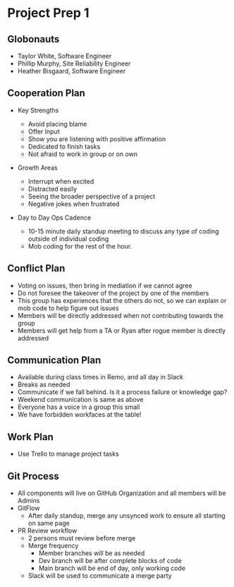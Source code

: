 # Project Prep 1

## Globonauts

- Taylor White, Software Engineer
- Phillip Murphy, Site Reliability Engineer
- Heather Bisgaard, Software Engineer

## Cooperation Plan

- Key Strengths
  - Avoid placing blame
  - Offer Input
  - Show you are listening with positive affirmation
  - Dedicated to finish tasks
  - Not afraid to work in group or on own

- Growth Areas
  - Interrupt when excited
  - Distracted easily
  - Seeing the broader perspective of a project
  - Negative jokes when frustrated

- Day to Day Ops Cadence
  - 10-15 minute daily standup meeting to discuss any type of coding outside of individual coding
  - Mob coding for the rest of the hour.

## Conflict Plan

- Voting on issues, then bring in mediation if we cannot agree
- Do not foresee the takeover of the project by one of the members
- This group has experiences that the others do not, so we can explain or mob code to help figure out issues
- Members will be directly addressed when not contributing towards the group
- Members will get help from a TA or Ryan after rogue member is directly addressed

## Communication Plan

- Available during class times in Remo, and all day in Slack
- Breaks as needed
- Communicate if we fall behind. Is it a process failure or knowledge gap?
- Weekend communication is same as above
- Everyone has a voice in a group this small
- We have forbidden workfaces at the table!

## Work Plan

- Use Trello to manage project tasks

## Git Process

- All components will live on GitHub Organization and all members will be Admins
- GitFlow
  - After daily standup, merge any unsynced work to ensure all starting on same page
- PR Review workflow
  - 2 persons must review before merge
  - Merge frequency
    - Member branches will be as needed
    - Dev branch will be after complete blocks of code
    - Main branch will be end of day, only working code
  - Slack will be used to communicate a merge party
